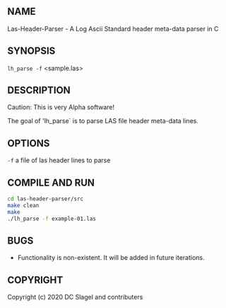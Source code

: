 
NAME
----
Las-Header-Parser - A Log Ascii Standard header meta-data parser in C

SYNOPSIS
--------

`lh_parse -f` <sample.las>

DESCRIPTION
-----------
Caution: This is very Alpha software!

The goal of 'lh_parse` is to parse LAS file header meta-data lines.

OPTIONS
-------

`-f`
  a file of las header lines to parse

COMPILE AND RUN
---------------

```bash
cd las-header-parser/src
make clean
make
./lh_parse -f example-01.las
```

BUGS
----

- Functionality is non-existent. It will be added in future iterations.


COPYRIGHT
------

Copyright (c) 2020 DC Slagel and contributers
